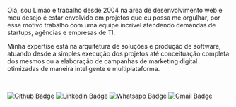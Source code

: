 <!-- /<img align="right" width="408" height="430" src="http://www.thiagolima.com/img/github/github_readme.png">

![logo](http://www.thiagolima.com/img/github/logo-limao.png) -->
<p>
  Olá, sou Limão e trabalho desde 2004 na área de desenvolvimento web e meu desejo é estar envolvido em projetos que eu possa me orgulhar, por esse motivo trabalho com uma equipe incrível atendendo demandas de startups, agências e empresas de TI.
</p>
<p>
  Minha expertise está na arquitetura de soluções e produção de software, atuando desde a simples execução dos projetos até conceituação completa dos mesmos ou a elaboração de campanhas de marketing digital otimizadas de maneira inteligente e multiplataforma.
</p>
<br>
 
[![Github Badge](https://img.shields.io/badge/-Github-000?style=flat-square&logo=Github&logoColor=white&link=http://www.github.com/thiagolimao)](http://www.github.com/thiagolimao)
[![Linkedin Badge](https://img.shields.io/badge/-LinkedIn-blue?style=flat-square&logo=Linkedin&logoColor=white&link=https://www.linkedin.com/in/thiago-limao/)](https://www.linkedin.com/in/thiago-limao/)
[![Whatsapp Badge](https://img.shields.io/badge/-Whatsapp-4CA143?style=flat-square&labelColor=4CA143&logo=whatsapp&logoColor=white&link=https://api.whatsapp.com/send?phone=6621979931222)](https://api.whatsapp.com/send?phone=6621979931222)
[![Gmail Badge](https://img.shields.io/badge/-Gmail-c14438?style=flat-square&logo=Gmail&logoColor=white&link=mailto:thiago@thiagolima.com)](mailto:thiago@thiagolima.com)
